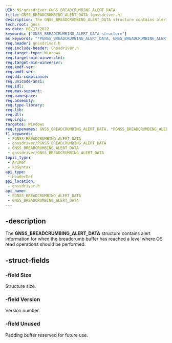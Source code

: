 ```yaml
---
UID: NS:gnssdriver.GNSS_BREADCRUMBING_ALERT_DATA
title: GNSS_BREADCRUMBING_ALERT_DATA (gnssdriver.h)
description: The GNSS_BREADCRUMBING_ALERT_DATA structure contains alert information for when the breadcrumb buffer has reached a level where OS read operations should be performed.
tech.root: gnss
ms.date: 06/17/2022
keywords: ["GNSS_BREADCRUMBING_ALERT_DATA structure"]
ms.keywords: "*PGNSS_BREADCRUMBING_ALERT_DATA, GNSS_BREADCRUMBING_ALERT_DATA, GNSS_BREADCRUMBING_ALERT_DATA structure [Sensor Devices], PGNSS_BREADCRUMBING_ALERT_DATA, PGNSS_BREADCRUMBING_ALERT_DATA structure pointer [Sensor Devices], gnss.gnss_breadcrumbing_alert_data, gnssdriver/GNSS_BREADCRUMBING_ALERT_DATA, gnssdriver/PGNSS_BREADCRUMBING_ALERT_DATA"
req.header: gnssdriver.h
req.include-header: Gnssdriver.h
req.target-type: Windows
req.target-min-winverclnt: 
req.target-min-winversvr: 
req.kmdf-ver: 
req.umdf-ver: 
req.ddi-compliance: 
req.unicode-ansi: 
req.idl: 
req.max-support: 
req.namespace: 
req.assembly: 
req.type-library: 
req.lib: 
req.dll: 
req.irql: 
targetos: Windows
req.typenames: GNSS_BREADCRUMBING_ALERT_DATA, *PGNSS_BREADCRUMBING_ALERT_DATA
f1_keywords:
 - PGNSS_BREADCRUMBING_ALERT_DATA
 - gnssdriver/PGNSS_BREADCRUMBING_ALERT_DATA
 - GNSS_BREADCRUMBING_ALERT_DATA
 - gnssdriver/GNSS_BREADCRUMBING_ALERT_DATA
topic_type:
 - APIRef
 - kbSyntax
api_type:
 - HeaderDef
api_location:
 - gnssdriver.h
api_name:
 - PGNSS_BREADCRUMBING_ALERT_DATA
 - GNSS_BREADCRUMBING_ALERT_DATA
---
```


## -description

The **GNSS_BREADCRUMBING_ALERT_DATA** structure contains alert information for when the breadcrumb buffer has reached a level where OS read operations should be performed.

## -struct-fields

### -field Size

Structure size.

### -field Version

Version number.

### -field Unused

Padding buffer reserved for future use.


